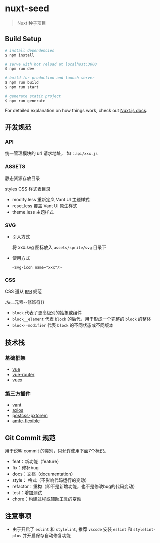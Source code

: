 # nuxt-seed

> Nuxt 种子项目

## Build Setup

```bash
# install dependencies
$ npm install

# serve with hot reload at localhost:3000
$ npm run dev

# build for production and launch server
$ npm run build
$ npm run start

# generate static project
$ npm run generate
```

For detailed explanation on how things work, check out [Nuxt.js docs](https://nuxtjs.org).


## 开发规范

### API

统一管理模块的 url 请求地址， 如：`api/xxx.js`

### ASSETS

静态资源存放目录

styles CSS 样式表目录

- modify.less 重新定义 Vant UI 主题样式
- reset.less 覆盖 Vant UI 原生样式
- theme.less 主题样式

### SVG

- 引入方式

  将 xxx.svg 图标放入 `assets/sprite/svg` 目录下

- 使用方式

  ```
  <svg-icon name="xxx"/>
  ```

### CSS

CSS 遵从 [`BEM`](https://www.jianshu.com/p/54b000099217) 规范

.块__元素--修饰符{}

- `block` 代表了更高级别的抽象或组件
- `block__element` 代表 `block` 的后代，用于形成一个完整的 `block` 的整体
- `block--modifier` 代表 `block` 的不同状态或不同版本

## 技术栈

### 基础框架

- [vue](https://cn.vuejs.org/)
- [vue-router](https://router.vuejs.org/zh/)
- [vuex](https://vuex.vuejs.org/zh/)

### 第三方插件

- [vant](https://youzan.github.io/vant/#/zh-CN/home)
- [axios](https://github.com/axios/axios)
- [postcss-pxtorem](https://github.com/cuth/postcss-pxtorem)
- [amfe-flexible](https://github.com/amfe/lib-flexible)


## Git Commit 规范

用于说明 commit 的类别，只允许使用下面7个标识。

- feat：新功能（feature）
- fix：修补bug
- docs：文档（documentation）
- style： 格式（不影响代码运行的变动）
- refactor：重构（即不是新增功能，也不是修改bug的代码变动）
- test：增加测试
- chore：构建过程或辅助工具的变动


## 注意事项

- 由于开启了 `eslint` 和 `stylelint`, 推荐 `vscode` 安装 `eslint` 和 `stylelint-plus` 并开启保存自动修复功能
